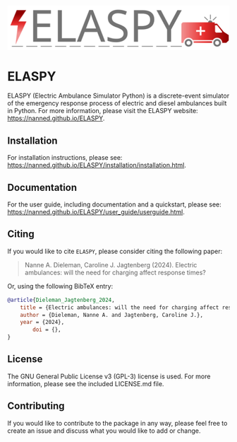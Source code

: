 ![ELASPY logo](doc/_static/ELASPY_light.svg)

# ELASPY

ELASPY (Electric Ambulance Simulator Python) is a discrete-event simulator of the emergency response process of electric and diesel ambulances built in Python. For more information, please visit the ELASPY website: https://nanned.github.io/ELASPY.

## Installation

For installation instructions, please see: https://nanned.github.io/ELASPY/installation/installation.html.

## Documentation

For the user guide, including documentation and a quickstart, please see: https://nanned.github.io/ELASPY/user_guide/userguide.html.

## Citing

If you would like to cite ``ELASPY``, please consider citing the following paper:
> Nanne A. Dieleman, Caroline J. Jagtenberg (2024).
> Electric ambulances: will the need for charging affect response times?
> 

Or, using the following BibTeX entry:

```bibtex
@article{Dieleman_Jagtenberg_2024,
	title = {Electric ambulances: will the need for charging affect response times?},
	author = {Dieleman, Nanne A. and Jagtenberg, Caroline J.},
	year = {2024},
        doi = {},
} 
```

## License

The GNU General Public License v3 (GPL-3) license is used. For more information, please see the included LICENSE.md file.

## Contributing

If you would like to contribute to the package in any way, please feel free to create an issue and discuss what you would like to add or change.
